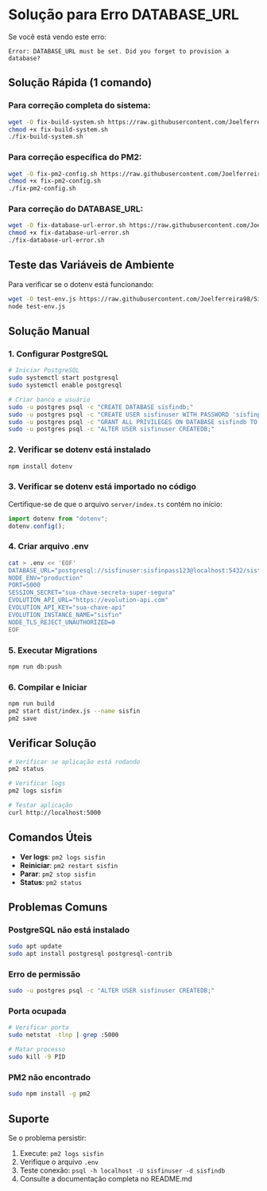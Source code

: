 # Solução para Erro DATABASE_URL

Se você está vendo este erro:
```
Error: DATABASE_URL must be set. Did you forget to provision a database?
```

## Solução Rápida (1 comando)

### Para correção completa do sistema:
```bash
wget -O fix-build-system.sh https://raw.githubusercontent.com/Joelferreira98/SisFin/main/fix-build-system.sh
chmod +x fix-build-system.sh
./fix-build-system.sh
```

### Para correção específica do PM2:
```bash
wget -O fix-pm2-config.sh https://raw.githubusercontent.com/Joelferreira98/SisFin/main/fix-pm2-config.sh
chmod +x fix-pm2-config.sh
./fix-pm2-config.sh
```

### Para correção do DATABASE_URL:
```bash
wget -O fix-database-url-error.sh https://raw.githubusercontent.com/Joelferreira98/SisFin/main/fix-database-url-error.sh
chmod +x fix-database-url-error.sh
./fix-database-url-error.sh
```

## Teste das Variáveis de Ambiente

Para verificar se o dotenv está funcionando:

```bash
wget -O test-env.js https://raw.githubusercontent.com/Joelferreira98/SisFin/main/test-env.js
node test-env.js
```

## Solução Manual

### 1. Configurar PostgreSQL

```bash
# Iniciar PostgreSQL
sudo systemctl start postgresql
sudo systemctl enable postgresql

# Criar banco e usuário
sudo -u postgres psql -c "CREATE DATABASE sisfindb;"
sudo -u postgres psql -c "CREATE USER sisfinuser WITH PASSWORD 'sisfinpass123';"
sudo -u postgres psql -c "GRANT ALL PRIVILEGES ON DATABASE sisfindb TO sisfinuser;"
sudo -u postgres psql -c "ALTER USER sisfinuser CREATEDB;"
```

### 2. Verificar se dotenv está instalado

```bash
npm install dotenv
```

### 3. Verificar se dotenv está importado no código

Certifique-se de que o arquivo `server/index.ts` contém no início:

```javascript
import dotenv from "dotenv";
dotenv.config();
```

### 4. Criar arquivo .env

```bash
cat > .env << 'EOF'
DATABASE_URL="postgresql://sisfinuser:sisfinpass123@localhost:5432/sisfindb"
NODE_ENV="production"
PORT=5000
SESSION_SECRET="sua-chave-secreta-super-segura"
EVOLUTION_API_URL="https://evolution-api.com"
EVOLUTION_API_KEY="sua-chave-api"
EVOLUTION_INSTANCE_NAME="sisfin"
NODE_TLS_REJECT_UNAUTHORIZED=0
EOF
```

### 5. Executar Migrations

```bash
npm run db:push
```

### 6. Compilar e Iniciar

```bash
npm run build
pm2 start dist/index.js --name sisfin
pm2 save
```

## Verificar Solução

```bash
# Verificar se aplicação está rodando
pm2 status

# Verificar logs
pm2 logs sisfin

# Testar aplicação
curl http://localhost:5000
```

## Comandos Úteis

- **Ver logs**: `pm2 logs sisfin`
- **Reiniciar**: `pm2 restart sisfin`
- **Parar**: `pm2 stop sisfin`
- **Status**: `pm2 status`

## Problemas Comuns

### PostgreSQL não está instalado
```bash
sudo apt update
sudo apt install postgresql postgresql-contrib
```

### Erro de permissão
```bash
sudo -u postgres psql -c "ALTER USER sisfinuser CREATEDB;"
```

### Porta ocupada
```bash
# Verificar porta
sudo netstat -tlnp | grep :5000

# Matar processo
sudo kill -9 PID
```

### PM2 não encontrado
```bash
sudo npm install -g pm2
```

## Suporte

Se o problema persistir:
1. Execute: `pm2 logs sisfin`
2. Verifique o arquivo `.env`
3. Teste conexão: `psql -h localhost -U sisfinuser -d sisfindb`
4. Consulte a documentação completa no README.md